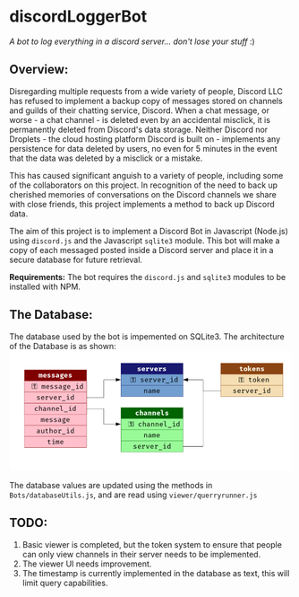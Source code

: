 # discordLoggerBot

*A bot to log everything in a discord server... don't lose your stuff* :)

## Overview:

Disregarding multiple requests from a wide variety of people, Discord LLC has refused to implement a backup copy of messages stored on channels and guilds of their chatting service, Discord. When a chat message, or worse - a chat channel - is deleted even by an accidental misclick, it is permanently deleted from Discord's data storage. Neither Discord nor Droplets - the cloud hosting platform Discord is built on - implements any persistence for data deleted by users, no even for 5 minutes in the event that the data was deleted by a misclick or a mistake.

This has caused significant anguish to a variety of people, including some of the collaborators on this project. In recognition of the need to back up cherished memories of conversations on the Discord channels we share with close friends, this project implements a method to back up Discord data. 

The aim of this project is to implement a Discord Bot in Javascript (Node.js) using `discord.js` and the Javascript `sqlite3` module. This bot will make a copy of each messaged posted inside a Discord server and place it in a secure database for future retrieval.

**Requirements:** The bot requires the `discord.js` and `sqlite3` modules to be installed with NPM.

## The Database:

The database used by the bot is impemented on SQLite3. The architecture of the Database is as shown:  
![Database Architecture](db-chart.png)

The database values are updated using the methods in `Bots/databaseUtils.js`, and are read using `viewer/querryrunner.js`

## TODO:

 1. Basic viewer is completed, but the token system to ensure that people can only view channels in their server needs to be implemented.
 2. The viewer UI needs improvement.
 3. The timestamp is currently implemented in the database as text, this will limit query capabilities.
